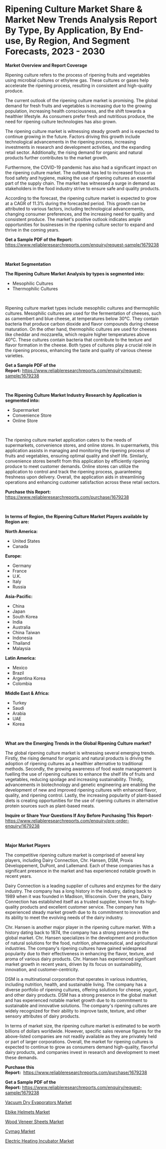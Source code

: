 <p><h1>Ripening Culture Market Share & Market New Trends Analysis Report By Type, By Application, By End-use, By Region, And Segment Forecasts, 2023 - 2030</h1></p><p><strong>Market Overview and Report Coverage</strong></p>
<p><p>Ripening culture refers to the process of ripening fruits and vegetables using microbial cultures or ethylene gas. These cultures or gases help accelerate the ripening process, resulting in consistent and high-quality produce.</p><p>The current outlook of the ripening culture market is promising. The global demand for fresh fruits and vegetables is increasing due to the growing population, increasing health consciousness, and the shift towards a healthier lifestyle. As consumers prefer fresh and nutritious produce, the need for ripening culture technologies has also grown.</p><p>The ripening culture market is witnessing steady growth and is expected to continue growing in the future. Factors driving this growth include technological advancements in the ripening process, increasing investments in research and development activities, and the expanding retail sector. Additionally, the rising demand for organic and natural products further contributes to the market growth.</p><p>Furthermore, the COVID-19 pandemic has also had a significant impact on the ripening culture market. The outbreak has led to increased focus on food safety and hygiene, making the use of ripening cultures an essential part of the supply chain. The market has witnessed a surge in demand as stakeholders in the food industry strive to ensure safe and quality products.</p><p>According to the forecast, the ripening culture market is expected to grow at a CAGR of 11.3% during the forecasted period. This growth can be attributed to various factors, including technological advancements, changing consumer preferences, and the increasing need for quality and consistent produce. The market's positive outlook indicates ample opportunities for businesses in the ripening culture sector to expand and thrive in the coming years.</p></p>
<p><strong>Get a Sample PDF of the Report:</strong> <a href="https://www.reliableresearchreports.com/enquiry/request-sample/1679238">https://www.reliableresearchreports.com/enquiry/request-sample/1679238</a></p>
<p>&nbsp;</p>
<p><strong>Market Segmentation</strong></p>
<p><strong>The Ripening Culture Market Analysis by types is segmented into:</strong></p>
<p><ul><li>Mesophilic Cultures</li><li>Thermophilic Cultures</li></ul></p>
<p>&nbsp;</p>
<p><p>Ripening culture market types include mesophilic cultures and thermophilic cultures. Mesophilic cultures are used for the fermentation of cheeses, such as camembert and blue cheese, at temperatures below 30°C. They contain bacteria that produce carbon dioxide and flavor compounds during cheese maturation. On the other hand, thermophilic cultures are used for cheeses like cheddar and mozzarella, which require higher temperatures above 40°C. These cultures contain bacteria that contribute to the texture and flavor formation in the cheese. Both types of cultures play a crucial role in the ripening process, enhancing the taste and quality of various cheese varieties.</p></p>
<p><strong>Get a Sample PDF of the Report:</strong>&nbsp;<a href="https://www.reliableresearchreports.com/enquiry/request-sample/1679238">https://www.reliableresearchreports.com/enquiry/request-sample/1679238</a></p>
<p>&nbsp;</p>
<p><strong>The Ripening Culture Market Industry Research by Application is segmented into:</strong></p>
<p><ul><li>Supermarket</li><li>Convenience Store</li><li>Online Store</li></ul></p>
<p>&nbsp;</p>
<p><p>The ripening culture market application caters to the needs of supermarkets, convenience stores, and online stores. In supermarkets, this application assists in managing and monitoring the ripening process of fruits and vegetables, ensuring optimal quality and shelf life. Similarly, convenience stores benefit from this application by efficiently ripening produce to meet customer demands. Online stores can utilize the application to control and track the ripening process, guaranteeing freshness upon delivery. Overall, the application aids in streamlining operations and enhancing customer satisfaction across these retail sectors.</p></p>
<p><strong>Purchase this Report:</strong>&nbsp; <a href="https://www.reliableresearchreports.com/purchase/1679238">https://www.reliableresearchreports.com/purchase/1679238</a></p>
<p>&nbsp;</p>
<p><strong>In terms of Region, the Ripening Culture Market Players available by Region are:</strong></p>
<p>
    <p> <strong> North America: </strong>
        <ul>
            <li>United States</li>
            <li>Canada</li>
        </ul>
        </p> 
    <p> <strong> Europe: </strong>
        <ul>
            <li>Germany</li>
            <li>France</li>
            <li>U.K.</li>
            <li>Italy</li>
            <li>Russia</li>
        </ul>
        </p> 
    <p> <strong> Asia-Pacific: </strong>
        <ul>
            <li>China</li>
            <li>Japan</li>
            <li>South Korea</li>
            <li>India</li>
            <li>Australia</li>
            <li>China Taiwan</li>
            <li>Indonesia</li>
            <li>Thailand</li>
            <li>Malaysia</li>
        </ul>
        </p> 
    <p> <strong> Latin America: </strong>
        <ul>
            <li>Mexico</li>
            <li>Brazil</li>
            <li>Argentina Korea</li>
            <li>Colombia</li>
        </ul>
        </p> 
    <p> <strong> Middle East & Africa: </strong>
        <ul>
            <li>Turkey</li>
            <li>Saudi</li>
            <li>Arabia</li>
            <li>UAE</li>
            <li>Korea</li>
        </ul>
    </p>
    </p>
<p>&nbsp;</p>
<p><strong>What are the Emerging Trends in the Global Ripening Culture market?</strong></p>
<p><p>The global ripening culture market is witnessing several emerging trends. Firstly, the rising demand for organic and natural products is driving the adoption of ripening cultures as a healthier alternative to traditional methods. Secondly, the growing awareness of food waste management is fuelling the use of ripening cultures to enhance the shelf life of fruits and vegetables, reducing spoilage and increasing sustainability. Thirdly, advancements in biotechnology and genetic engineering are enabling the development of new and improved ripening cultures with enhanced flavor, quality, and ripening control. Lastly, the increasing popularity of plant-based diets is creating opportunities for the use of ripening cultures in alternative protein sources such as plant-based meats.</p></p>
<p><strong>Inquire or Share Your Questions If Any Before Purchasing This Report</strong>- <a href="https://www.reliableresearchreports.com/enquiry/pre-order-enquiry/1679238">https://www.reliableresearchreports.com/enquiry/pre-order-enquiry/1679238</a></p>
<p>&nbsp;</p>
<p><strong>Major Market Players</strong></p>
<p><p>The competitive ripening culture market is comprised of several key players, including Dairy Connection, Chr. Hansen, DSM, Proxis Développement, DuPont, and Lallemand. Each of these companies has a significant presence in the market and has experienced notable growth in recent years.</p><p>Dairy Connection is a leading supplier of cultures and enzymes for the dairy industry. The company has a long history in the industry, dating back to 1989 when it was founded in Madison, Wisconsin. Over the years, Dairy Connection has established itself as a trusted supplier, known for its high-quality products and excellent customer service. The company has experienced steady market growth due to its commitment to innovation and its ability to meet the evolving needs of the dairy industry.</p><p>Chr. Hansen is another major player in the ripening culture market. With a history dating back to 1874, the company has a strong presence in the global market. Chr. Hansen specializes in the development and production of natural solutions for the food, nutrition, pharmaceutical, and agricultural industries. The company's ripening cultures have gained widespread popularity due to their effectiveness in enhancing the flavor, texture, and aroma of various dairy products. Chr. Hansen has experienced significant market growth in recent years, driven by its focus on sustainability, innovation, and customer-centricity.</p><p>DSM is a multinational corporation that operates in various industries, including nutrition, health, and sustainable living. The company has a diverse portfolio of ripening cultures, offering solutions for cheese, yogurt, and other dairy products. DSM has a strong presence in the global market and has experienced notable market growth due to its commitment to sustainable and innovative solutions. The company's ripening cultures are widely recognized for their ability to improve taste, texture, and other sensory attributes of dairy products.</p><p>In terms of market size, the ripening culture market is estimated to be worth billions of dollars worldwide. However, specific sales revenue figures for the above-listed companies are not readily available as they are privately held or part of larger corporations. Overall, the market for ripening cultures is expected to continue to grow as consumers demand high-quality, flavorful dairy products, and companies invest in research and development to meet these demands.</p></p>
<p><strong>Purchase this Report:</strong>&nbsp;&nbsp;<a href="https://www.reliableresearchreports.com/purchase/1679238">https://www.reliableresearchreports.com/purchase/1679238</a></p>
<p></p>
<p><strong>Get a Sample PDF of the Report:</strong>&nbsp;<a href="https://www.reliableresearchreports.com/enquiry/request-sample/1679238">https://www.reliableresearchreports.com/enquiry/request-sample/1679238</a></p>
<p><p><a href="https://www.linkedin.com/pulse/vacuum-dry-evaporators-market-size-2023-2030-global-industrial/">Vacuum Dry Evaporators Market</a></p><p><a href="https://medium.com/@alaynagrant2023/ebike-helmets-market-size-growth-forecast-2023-2030-11442252550e">Ebike Helmets Market</a></p><p><a href="https://medium.com/@dexterhayes2023/wood-veneer-sheets-market-size-growth-forecast-2023-2030-1e9efbefb385">Wood Veneer Sheets Market</a></p><p><a href="https://github.com/rahu1501/Market-Research-Report-List-1/blob/main/cymag-market.md">Cymag Market</a></p><p><a href="https://www.linkedin.com/pulse/electric-heating-incubator-market-challenges-opportunities/">Electric Heating Incubator Market</a></p></p>